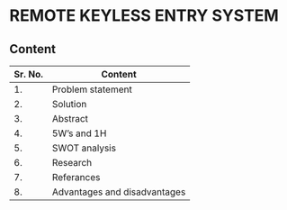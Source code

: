 # REMOTE KEYLESS ENTRY SYSTEM
## Content
| Sr. No.| Content |
| ----- | ---- |
| 1.| Problem statement |
| 2.| Solution |
| 3.| Abstract |
| 4.| 5W’s and 1H |
| 5.| SWOT analysis |
| 6.| Research |
| 7.| Referances |
| 8. | Advantages and disadvantages |
